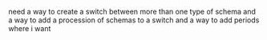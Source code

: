need a way to create a switch between more than one type of schema
and a way to add a procession of schemas to a switch
and a way to add periods where i want
